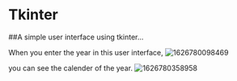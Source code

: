 # Tkinter

##A simple user interface using tkinter...

When you enter the year in this user interface, 
![1626780098469](https://user-images.githubusercontent.com/61671531/126316129-dbd78afd-d90a-40c1-8562-7d3df95d2840.jpg)


you can see the calender of the year.
![1626780358958](https://user-images.githubusercontent.com/61671531/126316304-b9c6db86-d2be-4921-bce8-6c250ba0d326.jpg)




